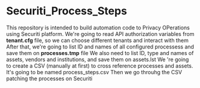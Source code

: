 # Securiti_Process_Steps
This repository is intended to build automation code to Privacy OPerations using Securiti platform.
We're going to read API authorization variables from **tenant.cfg** file, so we can choose different tenants and interact with them
After that, we're going to list ID and names of all configured processess and save them on **processes.tmp** file
We also need to list ID, type and names of assets, vendors and institutions, and save them on assets.lst
We 're going to create a CSV (manually at first) to cross reference processes and assets. It's going to be named process_steps.csv
Then we go throuhg the CSV patching the processes on Securiti
